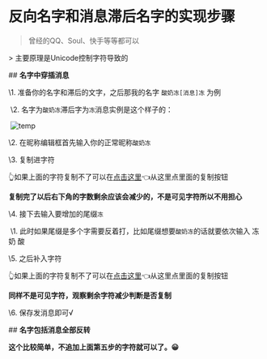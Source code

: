 

# 反向名字和消息滞后名字的实现步骤

> 曾经的QQ、Soul、快手等等都可以

\> 主要原理是Unicode控制字符导致的



\## **名字中穿插消息**

\1. 准备你的名字和滞后的文字，之后那我的名字 `酸奶冻[消息]冻` 为例

​    \2. 名字为`酸奶冻`滞后字为`冻`消息实例是这个样子的：

​    ![temp](file://H:/FroyoSite/post-images/1596620009793.png)

\2. 在昵称编辑框首先输入你的正常昵称`酸奶冻`

\3. 复制进字符``‮``

   👆如果上面的字符复制不了可以在[点击这里](https://unicode-table.com/cn/202E/)👈从这里点里面的复制按钮

   ****复制完了以后右下角的字数剩余应该会减少的，不是可见字符所以不用担心****

\4. 接下去输入要增加的尾缀`冻`

​    \1. 此时如果尾缀是多个字需要反着打，比如尾缀想要`酸奶冻`的话就要依次输入  冻   奶   酸

\5. 之后补入字符``‭``

   👆如果上面的字符复制不了可以在[点击这里](https://unicode-table.com/cn/202D/)👈从这里点里面的复制按钮

   ****同样不是可见字符，观察剩余字符减少判断是否复制****

\6. 保存发消息即可√



\## **名字包括消息全部反转**



****这个比较简单，不追加上面第五步的字符就可以了。😀****
